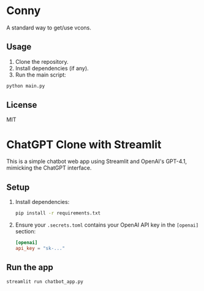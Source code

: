 # Conny

A standard way to get/use vcons.

## Usage

1. Clone the repository.
2. Install dependencies (if any).
3. Run the main script:

```bash
python main.py
```

## License

MIT

# ChatGPT Clone with Streamlit

This is a simple chatbot web app using Streamlit and OpenAI's GPT-4.1, mimicking the ChatGPT interface.

## Setup

1. Install dependencies:
   ```bash
   pip install -r requirements.txt
   ```

2. Ensure your `.secrets.toml` contains your OpenAI API key in the `[openai]` section:
   ```toml
   [openai]
   api_key = "sk-..."
   ```

## Run the app

```bash
streamlit run chatbot_app.py
```